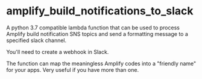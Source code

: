# amplify_build_notifications_to_slack

A python 3.7 compatible lambda function that can be used to process Amplify build notification SNS topics and send a formatting message to a specified slack channel.

You'll need to create a webhook in Slack.

The function can map the meaningless Amplify codes into a "friendly name" for your apps.  Very useful if you have more than one.
